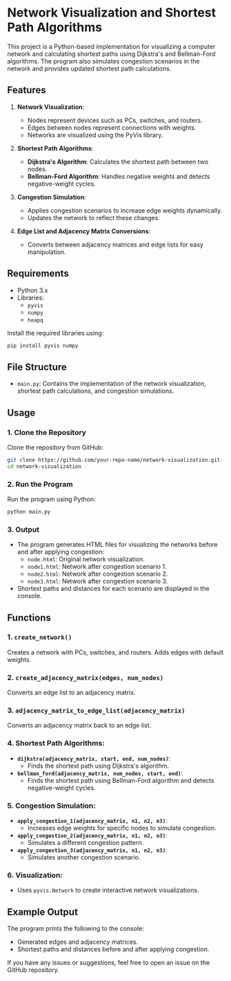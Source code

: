 # Network Visualization and Shortest Path Algorithms

This project is a Python-based implementation for visualizing a computer network and calculating shortest paths using Dijkstra's and Bellman-Ford algorithms. The program also simulates congestion scenarios in the network and provides updated shortest path calculations.

## Features

1. **Network Visualization**:
   - Nodes represent devices such as PCs, switches, and routers.
   - Edges between nodes represent connections with weights.
   - Networks are visualized using the PyVis library.

2. **Shortest Path Algorithms**:
   - **Dijkstra's Algorithm**: Calculates the shortest path between two nodes.
   - **Bellman-Ford Algorithm**: Handles negative weights and detects negative-weight cycles.

3. **Congestion Simulation**:
   - Applies congestion scenarios to increase edge weights dynamically.
   - Updates the network to reflect these changes.

4. **Edge List and Adjacency Matrix Conversions**:
   - Converts between adjacency matrices and edge lists for easy manipulation.

## Requirements

- Python 3.x
- Libraries:
  - `pyvis`
  - `numpy`
  - `heapq`

Install the required libraries using:
```bash
pip install pyvis numpy
```

## File Structure

- `main.py`: Contains the implementation of the network visualization, shortest path calculations, and congestion simulations.

## Usage

### 1. Clone the Repository
Clone the repository from GitHub:
```bash
git clone https://github.com/your-repo-name/network-visualization.git
cd network-visualization
```

### 2. Run the Program
Run the program using Python:
```bash
python main.py
```

### 3. Output
- The program generates HTML files for visualizing the networks before and after applying congestion:
  - `node.html`: Original network visualization.
  - `node1.html`: Network after congestion scenario 1.
  - `node2.html`: Network after congestion scenario 2.
  - `node3.html`: Network after congestion scenario 3.
- Shortest paths and distances for each scenario are displayed in the console.

## Functions

### 1. `create_network()`
Creates a network with PCs, switches, and routers. Adds edges with default weights.

### 2. `create_adjacency_matrix(edges, num_nodes)`
Converts an edge list to an adjacency matrix.

### 3. `adjacency_matrix_to_edge_list(adjacency_matrix)`
Converts an adjacency matrix back to an edge list.

### 4. Shortest Path Algorithms:
- **`dijkstra(adjacency_matrix, start, end, num_nodes)`**:
  - Finds the shortest path using Dijkstra's algorithm.
- **`bellman_ford(adjacency_matrix, num_nodes, start, end)`**:
  - Finds the shortest path using Bellman-Ford algorithm and detects negative-weight cycles.

### 5. Congestion Simulation:
- **`apply_congestion_1(adjacency_matrix, n1, n2, n3)`**:
  - Increases edge weights for specific nodes to simulate congestion.
- **`apply_congestion_2(adjacency_matrix, n1, n2, n3)`**:
  - Simulates a different congestion pattern.
- **`apply_congestion_3(adjacency_matrix, n1, n2, n3)`**:
  - Simulates another congestion scenario.

### 6. Visualization:
- Uses `pyvis.Network` to create interactive network visualizations.

## Example Output

The program prints the following to the console:
- Generated edges and adjacency matrices.
- Shortest paths and distances before and after applying congestion.


If you have any issues or suggestions, feel free to open an issue on the GitHub repository.

